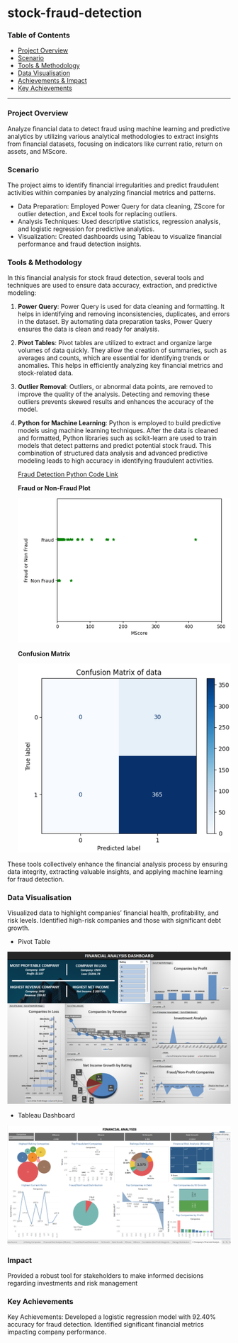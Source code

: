 # stock-fraud-detection

### Table of Contents ###
- [Project Overview](#project-overview)
- [Scenario](#scenario)
- [Tools & Methodology](#tools--methodology)
- [Data Visualisation](#data-visualisation)
- [Achievements & Impact](#achievements--impact)
- [Key Achievements](#key-achievements)

--- 

### Project Overview
Analyze financial data to detect fraud using machine learning and predictive analytics by utilizing various analytical methodologies to extract insights from financial datasets, focusing on indicators like current ratio, return on assets, and MScore.

### Scenario
The project aims to identify financial irregularities and predict fraudulent activities within companies by analyzing financial metrics and patterns.
- Data Preparation: Employed Power Query for data cleaning, ZScore for outlier detection, and Excel tools for replacing outliers.
- Analysis Techniques: Used descriptive statistics, regression analysis, and logistic regression for predictive analytics.
- Visualization: Created dashboards using Tableau to visualize financial performance and fraud detection insights.

### Tools & Methodology
In this financial analysis for stock fraud detection, several tools and techniques are used to ensure data accuracy, extraction, and predictive modeling:

1. **Power Query**: Power Query is used for data cleaning and formatting. It helps in identifying and removing inconsistencies, duplicates, and errors in the dataset. By automating data preparation tasks, Power Query ensures the data is clean and ready for analysis.

2. **Pivot Tables**: Pivot tables are utilized to extract and organize large volumes of data quickly. They allow the creation of summaries, such as averages and counts, which are essential for identifying trends or anomalies. This helps in efficiently analyzing key financial metrics and stock-related data.

3. **Outlier Removal**: Outliers, or abnormal data points, are removed to improve the quality of the analysis. Detecting and removing these outliers prevents skewed results and enhances the accuracy of the model.

4. **Python for Machine Learning**: Python is employed to build predictive models using machine learning techniques. After the data is cleaned and formatted, Python libraries such as scikit-learn are used to train models that detect patterns and predict potential stock fraud. This combination of structured data analysis and advanced predictive modeling leads to high accuracy in identifying fraudulent activities.

      [Fraud Detection Python Code Link](./FinancialAnalysis-StockFraudPrediction.ipynb)

      **Fraud or Non-Fraud Plot**
   
      ![Fraud or NonFraud Plot](./stock-fraud-images/Fraud-NonFraud-Plot.png)
   
      **Confusion Matrix**
   
      ![Confusion Matrix](./stock-fraud-images/confusion-matrix.png)
   
These tools collectively enhance the financial analysis process by ensuring data integrity, extracting valuable insights, and applying machine learning for fraud detection.

### Data Visualisation
Visualized data to highlight companies’ financial health, profitability, and risk levels. Identified high-risk companies and those with significant debt growth.

 - Pivot Table
   
![Financial Dashboard Analysis](./stock-fraud-images/Pivot-Table.png)

 - Tableau Dashboard
   
![Financial Dashboard](./stock-fraud-images/Tableau-dashboard.png)

### Impact
Provided a robust tool for stakeholders to make informed decisions regarding investments and risk management

### Key Achievements
Key Achievements: Developed a logistic regression model with 92.40% accuracy for fraud detection. Identified significant financial metrics impacting company performance.


